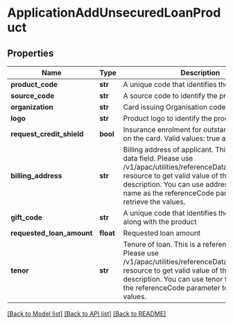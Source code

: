 # ApplicationAddUnsecuredLoanProduct

## Properties
Name | Type | Description | Notes
------------ | ------------- | ------------- | -------------
**product_code** | **str** | A unique code that identifies the product | 
**source_code** | **str** | A source code to identify the product | 
**organization** | **str** | Card issuing Organisation code | 
**logo** | **str** | Product logo to identify the product | 
**request_credit_shield** | **bool** | Insurance enrolment for outstanding balance on the card. Valid values: true and false | [optional] 
**billing_address** | **str** | Billing address of applicant. This is a reference data field. Please use /v1/apac/utilities/referenceData/{addressType} resource to get valid value of this field with description. You can use addressType field name as the referenceCode parameter to retrieve the values. | [optional] 
**gift_code** | **str** | A  unique code that identifies the gift offered along with the product | [optional] 
**requested_loan_amount** | **float** | Requested loan amount | [optional] 
**tenor** | **str** | Tenure of loan. This is a reference data field. Please use /v1/apac/utilities/referenceData/{tenor} resource to get valid value of this field with description. You can use tenor field name as the referenceCode parameter to retrieve the values. | [optional] 

[[Back to Model list]](../README.md#documentation-for-models) [[Back to API list]](../README.md#documentation-for-api-endpoints) [[Back to README]](../README.md)

